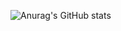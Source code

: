 ![Anurag's GitHub stats](https://github-readme-stats.vercel.app/api?username=AdiJr&show_icons=true&theme=radical)

